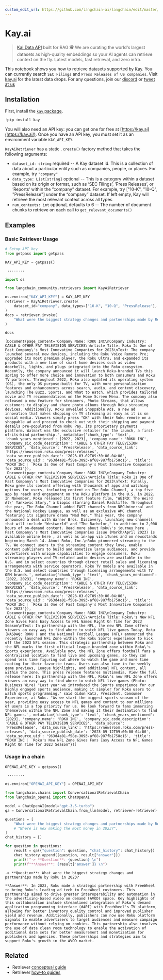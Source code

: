```yaml
---
custom_edit_url: https://github.com/langchain-ai/langchain/edit/master/docs/docs/integrations/retrievers/kay.ipynb
---
```

# Kay.ai

>[Kai Data API](https://www.kay.ai/) built for RAG 🕵️ We are curating the world's largest datasets as high-quality embeddings so your AI agents can retrieve context on the fly. Latest models, fast retrieval, and zero infra.

This notebook shows you how to retrieve datasets supported by [Kay](https://kay.ai/). You can currently search `SEC Filings` and `Press Releases of US companies`. Visit [kay.ai](https://kay.ai) for the latest data drops. For any questions, join our [discord](https://discord.gg/hAnE4e5T6M) or [tweet at us](https://twitter.com/vishalrohra_)

## Installation

First, install the [`kay` package](https://pypi.org/project/kay/). 


```python
!pip install kay
```

You will also need an API key: you can get one for free at [https://kay.ai](https://kay.ai/). Once you have an API key, you must set it as an environment variable `KAY_API_KEY`.

`KayAiRetriever` has a static `.create()` factory method that takes the following arguments:

* `dataset_id: string` required -- A Kay dataset id. This is a collection of data about a particular entity such as companies, people, or places. For example, try `"company"` 
* `data_type: List[string]` optional -- This is a category within a  dataset based on its origin or format, such as ‘SEC Filings’, ‘Press Releases’, or ‘Reports’ within the “company” dataset. For example, try ["10-K", "10-Q", "PressRelease"] under the “company” dataset. If left empty, Kay will retrieve the most relevant context across all types.
* `num_contexts: int` optional, defaults to 6 -- The number of document chunks to retrieve on each call to `get_relevant_documents()`

## Examples

### Basic Retriever Usage


```python
# Setup API key
from getpass import getpass

KAY_API_KEY = getpass()
```
```output
 ········
```

```python
import os

from langchain_community.retrievers import KayAiRetriever

os.environ["KAY_API_KEY"] = KAY_API_KEY
retriever = KayAiRetriever.create(
    dataset_id="company", data_types=["10-K", "10-Q", "PressRelease"], num_contexts=3
)
docs = retriever.invoke(
    "What were the biggest strategy changes and partnerships made by Roku in 2023??"
)
```


```python
docs
```



```output
[Document(page_content='Company Name: ROKU INC\nCompany Industry: CABLE & OTHER PAY TELEVISION SERVICES\nArticle Title: Roku Is One of Fast Company\'s Most Innovative Companies for 2023\nText: The company launched several new devices, including the Roku Voice Remote Pro; upgraded its most premium player, the Roku Ultra; and expanded its products with a new line of smart home devices such as video doorbells, lights, and plugs integrated into the Roku ecosystem. Recently, the company announced it will launch Roku-branded TVs this spring to offer more choice and innovation to both consumers and Roku TV partners. Throughout 2022, Roku also updated its operating system (OS), the only OS purpose-built for TV, with more personalization features and enhancements across search, audio, and content discovery, launching The Buzz, Sports, and What to Watch, which provides tailored movie and TV recommendations on the Home Screen Menu. The company also released a new feature for streamers, Photo Streams, that allows customers to display and share photo albums through Roku streaming devices. Additionally, Roku unveiled Shoppable Ads, a new ad innovation that makes shopping on TV streaming as easy as it is on social media. Viewers simply press "OK" with their Roku remote on a shoppable ad and proceed to check out with their shipping and payment details pre-populated from Roku Pay, its proprietary payments platform. Walmart was the exclusive retailer for the launch, a first-of-its-kind partnership.', metadata={'chunk_type': 'text', 'chunk_years_mentioned': [2022, 2023], 'company_name': 'ROKU INC', 'company_sic_code_description': 'CABLE & OTHER PAY TELEVISION SERVICES', 'data_source': 'PressRelease', 'data_source_link': 'https://newsroom.roku.com/press-releases', 'data_source_publish_date': '2023-03-02T09:30:00-04:00', 'data_source_uid': '963d4a81-f58e-3093-af68-987fb1758c15', 'title': "ROKU INC |  Roku Is One of Fast Company's Most Innovative Companies for 2023"}),
 Document(page_content='Company Name: ROKU INC\nCompany Industry: CABLE & OTHER PAY TELEVISION SERVICES\nArticle Title: Roku Is One of Fast Company\'s Most Innovative Companies for 2023\nText: Finally, Roku grew its content offering with thousands of apps and watching options for users, including content on The Roku Channel, a top five app by reach and engagement on the Roku platform in the U.S. in 2022. In November, Roku released its first feature film, "WEIRD: The Weird Al\' Yankovic Story," a biopic starring Daniel Radcliffe. Throughout the year, The Roku Channel added FAST channels from NBCUniversal and the National Hockey League, as well as an exclusive AMC channel featuring its signature drama "Mad Men." This year, the company announced a deal with Warner Bros. Discovery, launching new channels that will include "Westworld" and "The Bachelor," in addition to 2,000 hours of on-demand content. Read more about Roku\'s journey here . Fast Company\'s Most Innovative Companies issue (March/April 2023) is available online here , as well as in-app via iTunes and on newsstands beginning March 14. About Roku, Inc.\nRoku pioneered streaming to the TV. We connect users to the streaming content they love, enable content publishers to build and monetize large audiences, and provide advertisers with unique capabilities to engage consumers. Roku streaming players and TV-related audio devices are available in the U.S. and in select countries through direct retail sales and licensing arrangements with service operators. Roku TV models are available in the U.S. and select countries through licensing arrangements with TV OEM brands.', metadata={'chunk_type': 'text', 'chunk_years_mentioned': [2022, 2023], 'company_name': 'ROKU INC', 'company_sic_code_description': 'CABLE & OTHER PAY TELEVISION SERVICES', 'data_source': 'PressRelease', 'data_source_link': 'https://newsroom.roku.com/press-releases', 'data_source_publish_date': '2023-03-02T09:30:00-04:00', 'data_source_uid': '963d4a81-f58e-3093-af68-987fb1758c15', 'title': "ROKU INC |  Roku Is One of Fast Company's Most Innovative Companies for 2023"}),
 Document(page_content='Company Name: ROKU INC\nCompany Industry: CABLE & OTHER PAY TELEVISION SERVICES\nArticle Title: Roku\'s New NFL Zone Gives Fans Easy Access to NFL Games Right On Time for 2023 Season\nText: In partnership with the NFL, the new NFL Zone offers viewers an easy way to find where to watch NFL live games Today, Roku (NASDAQ: ROKU ) and the National Football League (NFL) announced the recently launched NFL Zone within the Roku Sports experience to kick off the 2023 NFL season. This strategic partnership between Roku and the NFL marks the first official league-branded zone within Roku\'s Sports experience. Available now, the NFL Zone offers football fans a centralized location to find live and upcoming games, so they can spend less time figuring out where to watch the game and more time rooting for their favorite teams. Users can also tune in for weekly game previews, League highlights, and additional NFL content, all within the zone. This press release features multimedia. View the full release here: In partnership with the NFL, Roku\'s new NFL Zone offers viewers an easy way to find where to watch NFL live games (Photo: Business Wire) "Last year we introduced the Sports experience for our highly engaged sports audience, making it simpler for Roku users to watch sports programming," said Gidon Katz, President, Consumer Experience, at Roku. "As we start the biggest sports season of the year, providing easy access to NFL games and content to our millions of users is a top priority for us. We look forward to fans immersing themselves within the NFL Zone and making it their destination to find NFL games.', metadata={'chunk_type': 'text', 'chunk_years_mentioned': [2023], 'company_name': 'ROKU INC', 'company_sic_code_description': 'CABLE & OTHER PAY TELEVISION SERVICES', 'data_source': 'PressRelease', 'data_source_link': 'https://newsroom.roku.com/press-releases', 'data_source_publish_date': '2023-09-12T09:00:00-04:00', 'data_source_uid': '963d4a81-f58e-3093-af68-987fb1758c15', 'title': "ROKU INC |  Roku's New NFL Zone Gives Fans Easy Access to NFL Games Right On Time for 2023 Season"})]
```


### Usage in a chain


```python
OPENAI_API_KEY = getpass()
```
```output
 ········
```

```python
os.environ["OPENAI_API_KEY"] = OPENAI_API_KEY
```


```python
from langchain.chains import ConversationalRetrievalChain
from langchain_openai import ChatOpenAI

model = ChatOpenAI(model="gpt-3.5-turbo")
qa = ConversationalRetrievalChain.from_llm(model, retriever=retriever)
```


```python
questions = [
    "What were the biggest strategy changes and partnerships made by Roku in 2023?"
    # "Where is Wex making the most money in 2023?",
]
chat_history = []

for question in questions:
    result = qa({"question": question, "chat_history": chat_history})
    chat_history.append((question, result["answer"]))
    print(f"-> **Question**: {question} \n")
    print(f"**Answer**: {result['answer']} \n")
```
```output
-> **Question**: What were the biggest strategy changes and partnerships made by Roku in 2023? 

**Answer**: In 2023, Roku made a strategic partnership with FreeWheel to bring Roku's leading ad tech to FreeWheel customers. This partnership aimed to drive greater interoperability and automation in the advertising-based video on demand (AVOD) space. Key highlights of this collaboration include streamlined integration of Roku's demand application programming interface (dAPI) with FreeWheel's TV platform, allowing for better inventory quality control and improved publisher yield and revenue. Additionally, publishers can now use Roku platform signals to enable advertisers to target audiences and measure campaign performance without relying on cookies. This partnership also involves the use of data clean room technology to enable the activation of additional data sets for better measurement and monetization for publishers and agencies. These partnerships and strategies aim to support Roku's growth in the AVOD market.
```

## Related

- Retriever [conceptual guide](/docs/concepts/#retrievers)
- Retriever [how-to guides](/docs/how_to/#retrievers)
